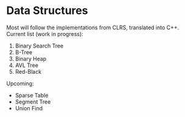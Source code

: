 # Data Structures

Most will follow the implementations from CLRS, translated into C++.
Current list (work in progress):
1. Binary Search Tree
2. B-Tree
3. Binary Heap
4. AVL Tree
5. Red-Black 

Upcoming:
- Sparse Table
- Segment Tree
- Union Find